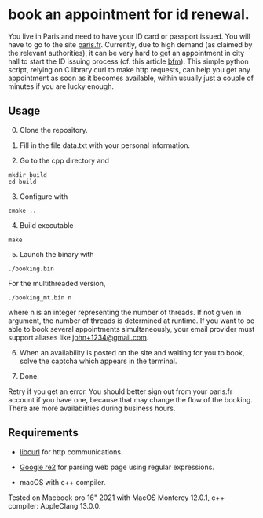 # book an appointment for id renewal.
You live in Paris and need to have your ID card or passport issued. You will have to go to the site [paris.fr](https://teleservices.paris.fr/rdvtitres/jsp/site/Portal.jsp?page=appointmenttitresearch#). Currently, due to high demand (as claimed by the relevant authorities), it can be very hard to get an appointment in city hall to start the ID issuing process (cf. this article [bfm](https://www.bfmtv.com/paris/carte-d-identite-passeport-embouteillage-a-paris-et-en-ile-de-france-pour-obtenir-un-rendez-vous_AV-202203300255.html)). This simple python script, relying on C library curl to make http requests, can help you get any appointment as soon as it becomes available, within usually just a couple of minutes if you are lucky enough.

## Usage

0. Clone the repository.

1. Fill in the file data.txt with your personal information.

2. Go to the cpp directory and

```
mkdir build
cd build
```

3. Configure with

```
cmake ..
```

4. Build executable

```
make
```

5. Launch the binary with

```
./booking.bin
```
For the multithreaded version,

```
./booking_mt.bin n
```
where n is an integer representing the number of threads. If not given in argument, the number of threads is determined at runtime. If you want to be able to book several appointments simultaneously, your email provider must support aliases like john+1234@gmail.com.

6. When an availability is posted on the site and waiting for you to book, solve the captcha which appears in the terminal.

5. Done.


Retry if you get an error. You should better sign out from your paris.fr account if you have one, because that may change the flow of the booking. There are more availabilities during business hours.

## Requirements

- [libcurl](https://curl.se) for http communications.

- [Google re2](https://github.com/google/re2) for parsing web page using regular expressions.

- macOS with c++ compiler.

Tested on Macbook pro 16" 2021 with MacOS Monterey 12.0.1, c++ compiler: AppleClang 13.0.0.

